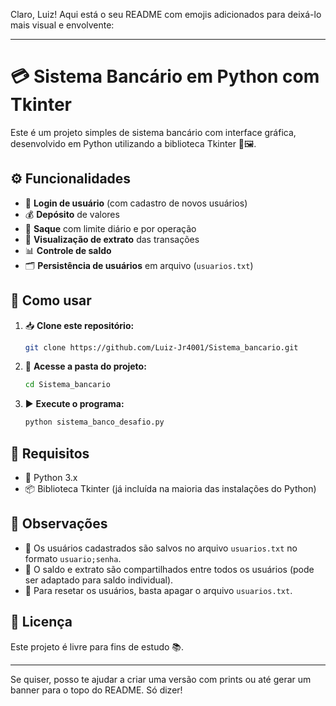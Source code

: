 Claro, Luiz! Aqui está o seu README com emojis adicionados para deixá-lo mais visual e envolvente:

---

# 💳 Sistema Bancário em Python com Tkinter

Este é um projeto simples de sistema bancário com interface gráfica, desenvolvido em Python utilizando a biblioteca Tkinter 🐍🖼️.

## ⚙️ Funcionalidades

- 🔐 **Login de usuário** (com cadastro de novos usuários)
- 💰 **Depósito** de valores
- 🏧 **Saque** com limite diário e por operação
- 📄 **Visualização de extrato** das transações
- 📊 **Controle de saldo**
- 🗂️ **Persistência de usuários** em arquivo (`usuarios.txt`)

## 🚀 Como usar

1. 📥 **Clone este repositório:**
   ```bash
   git clone https://github.com/Luiz-Jr4001/Sistema_bancario.git
   ```
2. 📂 **Acesse a pasta do projeto:**
   ```bash
   cd Sistema_bancario
   ```
3. ▶️ **Execute o programa:**
   ```bash
   python sistema_banco_desafio.py
   ```

## 🧰 Requisitos

- 🐍 Python 3.x  
- 📦 Biblioteca Tkinter (já incluída na maioria das instalações do Python)

## 📝 Observações

- 📁 Os usuários cadastrados são salvos no arquivo `usuarios.txt` no formato `usuario;senha`.
- 👥 O saldo e extrato são compartilhados entre todos os usuários (pode ser adaptado para saldo individual).
- 🧹 Para resetar os usuários, basta apagar o arquivo `usuarios.txt`.


## 📜 Licença

Este projeto é livre para fins de estudo 📚.

---

Se quiser, posso te ajudar a criar uma versão com prints ou até gerar um banner para o topo do README. Só dizer!
